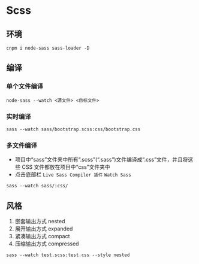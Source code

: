 ﻿# Scss

## 环境

```node
cnpm i node-sass sass-loader -D
```

## 编译

### 单个文件编译

```node
node-sass --watch <源文件> <目标文件>
```

### 实时编译

```node
sass --watch sass/bootstrap.scss:css/bootstrap.css
```

### 多文件编译

- 项目中“sass”文件夹中所有“.scss”(“.sass”)文件编译成“.css”文件，并且将这些 CSS 文件都放在项目中“css”文件夹中
- 点击底部栏 `Live Sass Compiler 插件` `Watch Sass`

```node
sass --watch sass/:css/
```

## 风格

1. 嵌套输出方式 nested
2. 展开输出方式 expanded
3. 紧凑输出方式 compact
4. 压缩输出方式 compressed

```node
sass --watch test.scss:test.css --style nested
```
